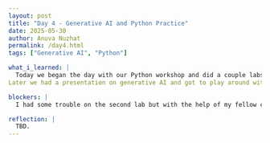 ```yaml
--- 
layout: post
title: "Day 4 - Generative AI and Python Practice"
date: 2025-05-30
author: Anuva Nuzhat
permalink: /day4.html
tags: ["Generative AI", "Python"]

what_i_learned: |
  Today we began the day with our Python workshop and did a couple labs on writing file reports with different sets of data. 
Later we had a presentation on generative AI and got to play around with different softwares creating our own AI songs and characters.

blockers: |
  I had some trouble on the second lab but with the help of my fellow cohorts I was able to fix my code and get it to compile.

reflection: |
  TBD.
---
```


